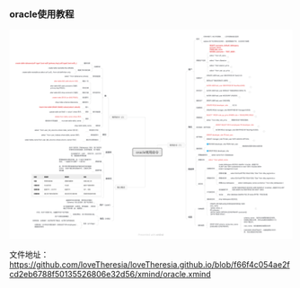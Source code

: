 ### oracle使用教程
![oracle](oracle%E5%B8%B8%E7%94%A8%E5%91%BD%E4%BB%A4.png)

文件地址：
https://github.com/loveTheresia/loveTheresia.github.io/blob/f66f4c054ae2fcd2eb6788f50135526806e32d56/xmind/oracle.xmind